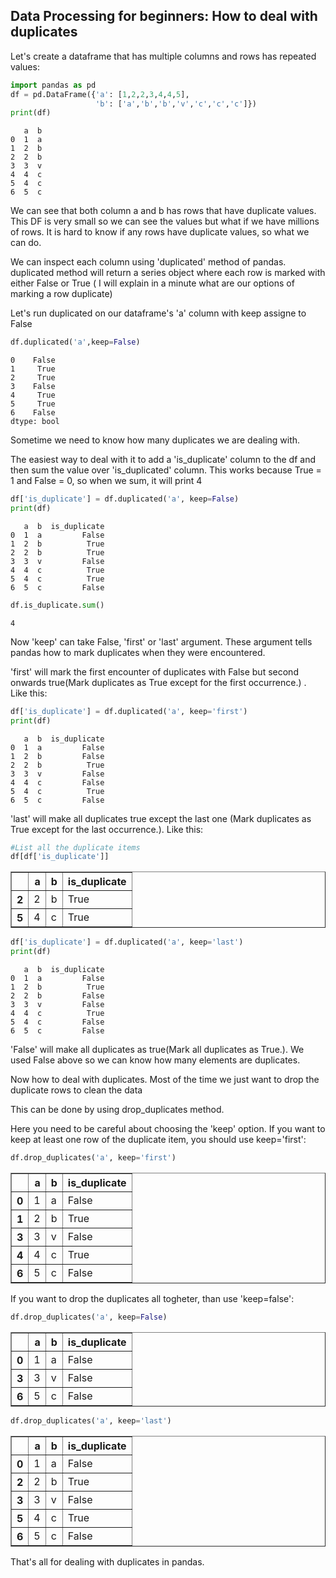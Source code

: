 
## Data Processing for beginners: How to deal with duplicates 

Let's create a dataframe that has multiple columns and rows has repeated values:

```python
import pandas as pd
df = pd.DataFrame({'a': [1,2,2,3,4,4,5],
                   'b': ['a','b','b','v','c','c','c']})
print(df)
```
       a  b
    0  1  a
    1  2  b
    2  2  b
    3  3  v
    4  4  c
    5  4  c
    6  5  c
We can see that both column a and b has rows that have duplicate values. This DF is very small so we can see the values but what if we have millions of rows. It is hard to know if any rows have duplicate values, so what we can do.

We can inspect each column using 'duplicated' method of pandas. duplicated method will return a series object where each row is marked with either False or True ( I will explain in a minute what are our options of marking a row duplicate)

Let's run duplicated on our dataframe's 'a' column with keep assigne to False


```python
df.duplicated('a',keep=False)
```

    0    False
    1     True
    2     True
    3    False
    4     True
    5     True
    6    False
    dtype: bool

Sometime we need to know how many duplicates we are dealing with.

The easiest way to deal with it to add a 'is_duplicate' column to the df and then sum the value over 'is_duplicated' column. This works because True = 1 and False = 0, so when we sum, it will print 4


```python
df['is_duplicate'] = df.duplicated('a', keep=False)
print(df)
```
       a  b  is_duplicate
    0  1  a         False
    1  2  b          True
    2  2  b          True
    3  3  v         False
    4  4  c          True
    5  4  c          True
    6  5  c         False
    
```python
df.is_duplicate.sum()
```
    4

Now 'keep' can take False, 'first' or 'last' argument. These argument tells pandas how to mark duplicates when they were encountered. 

'first' will mark the first encounter of duplicates with False but second onwards true(Mark duplicates as True except for the first occurrence.) . Like this:

```python
df['is_duplicate'] = df.duplicated('a', keep='first')
print(df)
```
       a  b  is_duplicate
    0  1  a         False
    1  2  b         False
    2  2  b          True
    3  3  v         False
    4  4  c         False
    5  4  c          True
    6  5  c         False
    

'last' will make all duplicates true except the last one (Mark duplicates as True except for the last occurrence.). Like this:


```python
#List all the duplicate items
df[df['is_duplicate']]
```
<div>
<style scoped>
    .dataframe tbody tr th:only-of-type {
        vertical-align: middle;
    }

    .dataframe tbody tr th {
        vertical-align: top;
    }

    .dataframe thead th {
        text-align: right;
    }
</style>
<table border="1" class="dataframe">
  <thead>
    <tr style="text-align: left;">
      <th></th>
      <th>a</th>
      <th>b</th>
      <th>is_duplicate</th>
    </tr>
  </thead>
  <tbody>
    <tr>
      <th>2</th>
      <td>2</td>
      <td>b</td>
      <td>True</td>
    </tr>
    <tr>
      <th>5</th>
      <td>4</td>
      <td>c</td>
      <td>True</td>
    </tr>
  </tbody>
</table>
</div>

```python
df['is_duplicate'] = df.duplicated('a', keep='last')
print(df)
```
       a  b  is_duplicate
    0  1  a         False
    1  2  b          True
    2  2  b         False
    3  3  v         False
    4  4  c          True
    5  4  c         False
    6  5  c         False
    
'False' will make all duplicates as true(Mark all duplicates as True.). We used False above so we can know how many elements are duplicates.

Now how to deal with duplicates. Most of the time we just want to drop the duplicate rows to clean the data

This can be done by using drop_duplicates method.

Here you need to be careful about choosing the 'keep' option. If you want to keep at least one row of the duplicate item, you should use keep='first':

```python
df.drop_duplicates('a', keep='first')

```

<div>
<style scoped>
    .dataframe tbody tr th:only-of-type {
        vertical-align: middle;
    }

    .dataframe tbody tr th {
        vertical-align: top;
    }

    .dataframe thead th {
        text-align: right;
    }
</style>
<table border="1" class="dataframe">
  <thead>
    <tr style="text-align: right;">
      <th></th>
      <th>a</th>
      <th>b</th>
      <th>is_duplicate</th>
    </tr>
  </thead>
  <tbody>
    <tr>
      <th>0</th>
      <td>1</td>
      <td>a</td>
      <td>False</td>
    </tr>
    <tr>
      <th>1</th>
      <td>2</td>
      <td>b</td>
      <td>True</td>
    </tr>
    <tr>
      <th>3</th>
      <td>3</td>
      <td>v</td>
      <td>False</td>
    </tr>
    <tr>
      <th>4</th>
      <td>4</td>
      <td>c</td>
      <td>True</td>
    </tr>
    <tr>
      <th>6</th>
      <td>5</td>
      <td>c</td>
      <td>False</td>
    </tr>
  </tbody>
</table>
</div>



If you want to drop the duplicates all togheter, than use 'keep=false':


```python
df.drop_duplicates('a', keep=False)
```




<div>
<style scoped>
    .dataframe tbody tr th:only-of-type {
        vertical-align: middle;
    }

    .dataframe tbody tr th {
        vertical-align: top;
    }

    .dataframe thead th {
        text-align: right;
    }
</style>
<table border="1" class="dataframe">
  <thead>
    <tr style="text-align: right;">
      <th></th>
      <th>a</th>
      <th>b</th>
      <th>is_duplicate</th>
    </tr>
  </thead>
  <tbody>
    <tr>
      <th>0</th>
      <td>1</td>
      <td>a</td>
      <td>False</td>
    </tr>
    <tr>
      <th>3</th>
      <td>3</td>
      <td>v</td>
      <td>False</td>
    </tr>
    <tr>
      <th>6</th>
      <td>5</td>
      <td>c</td>
      <td>False</td>
    </tr>
  </tbody>
</table>
</div>




```python
df.drop_duplicates('a', keep='last')

```




<div>
<style scoped>
    .dataframe tbody tr th:only-of-type {
        vertical-align: middle;
    }

    .dataframe tbody tr th {
        vertical-align: top;
    }

    .dataframe thead th {
        text-align: right;
    }
</style>
<table border="1" class="dataframe">
  <thead>
    <tr style="text-align: right;">
      <th></th>
      <th>a</th>
      <th>b</th>
      <th>is_duplicate</th>
    </tr>
  </thead>
  <tbody>
    <tr>
      <th>0</th>
      <td>1</td>
      <td>a</td>
      <td>False</td>
    </tr>
    <tr>
      <th>2</th>
      <td>2</td>
      <td>b</td>
      <td>True</td>
    </tr>
    <tr>
      <th>3</th>
      <td>3</td>
      <td>v</td>
      <td>False</td>
    </tr>
    <tr>
      <th>5</th>
      <td>4</td>
      <td>c</td>
      <td>True</td>
    </tr>
    <tr>
      <th>6</th>
      <td>5</td>
      <td>c</td>
      <td>False</td>
    </tr>
  </tbody>
</table>
</div>



That's all for dealing with duplicates in pandas.
